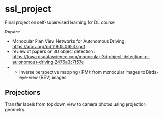 # ssl_project
Final project on self-supervised learning for DL course

Papers:
- Monocular Plan View Networks for Autonomous Driving: https://arxiv.org/pdf/1905.06937.pdf
- review of papers on 3D object detection : https://towardsdatascience.com/monocular-3d-object-detection-in-autonomous-driving-2476a3c7f57e
- - Inverse perspective mapping (IPM): from monocular images to Birds-eye-view (BEV) images


## Projections
Transfer labels from top down view to camera photos using projection geometry.

